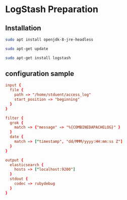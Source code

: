 # LogStash Preparation

## Installation

```bash
sudo apt install openjdk-8-jre-headless

sudo apt-get update

sudo apt-get install logstash
```

## configuration sample

```conf
input {
  file {
    path => "/home/stduent/access_log"
    start_position => "beginning"
  }
}

filter {
  grok {
    match => {"message" => "%{COMBINEDAPACHELOG}" }
  }
  date {
    match => ["timestamp", "dd/MMM/yyyy:HH:mm:ss Z"]
  }
}

output {
  elasticsearch {
    hosts => ["localhost:9200"]
  }
  stdout {
    codec => rubydebug
  }
}
```
